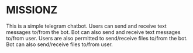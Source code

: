 # MISSIONZ
This is a simple telegram chatbot.
Users can send and receive text messages to/from the bot. 
Bot can also send and receive text messages to/from user.
Users are also permitted to send/receive files to/from the bot.
Bot can also send/receive files to/from user.
